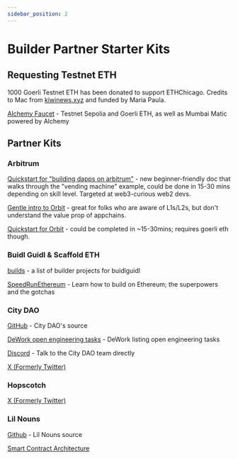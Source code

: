 ```yaml
---
sidebar_position: 2
---
```


# Builder Partner Starter Kits

## Requesting Testnet ETH

1000 Goerli Testnet ETH has been donated to support ETHChicago. Credits to Mac from [kiwinews.xyz](https://www.kiwinews.xyz/) and funded by Maria Paula.


[Alchemy Faucet](https://sepoliafaucet.com/)​ - Testnet Sepolia and Goerli ETH, as well as Mumbai Matic powered by Alchemy

## Partner Kits

### Arbitrum

[Quickstart for "building dapps on arbitrum"](https://developer.arbitrum.io/for-devs/quickstart-solidity-hardhat) - new beginner-friendly doc that walks through the "vending machine" example, could be done in 15-30 mins depending on skill level. Targeted at web3-curious web2 devs. 

[Gentle intro to Orbit](https://developer.arbitrum.io/launch-orbit-chain/orbit-gentle-introduction) - great for folks who are aware of L1s/L2s, but don't understand the value prop of appchains.

[Quickstart for Orbit](https://developer.arbitrum.io/launch-orbit-chain/orbit-quickstart) - could be completed in ~15-30mins; requires goerli eth though.


### Buidl Guidl & Scaffold ETH

[builds](https://app.buidlguidl.com/builds) - a list of builder projects for buidlguidl

[SpeedRunEthereum](https://speedrunethereum.com/)​ - Learn how to build on Ethereum; the superpowers and the gotchas


### City DAO

[GitHub](https://github.com/citydaoproject) - City DAO's source

[DeWork open engineering tasks](https://app.dework.xyz/citydao/engineering-2/community) - DeWork listing open engineering tasks

[Discord](https://discord.gg/B9YbPNwcD3) - Talk to the City DAO team directly

[X (Formerly Twitter)](https://www.citydao.io/#)


### Hopscotch

[X (Formerly Twitter)](https://twitter.com/HopscotchTeam)


### Lil Nouns

[Github](https://github.com/lilnounsDAO/) - Lil Nouns source

[Smart Contract Architecture](https://lilnouns.notion.site/Lil-Nouns-Smart-contract-architecture-a4cadc430d97409e99d17ce09720e4d0)